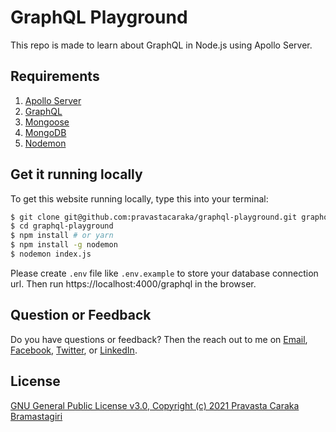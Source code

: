 # GraphQL Playground

This repo is made to learn about GraphQL in Node.js using Apollo Server.

## Requirements

1. [Apollo Server](https://www.apollographql.com/)
2. [GraphQL](https://graphql.org/)
3. [Mongoose](https://mongoosejs.com/)
4. [MongoDB](https://www.mongodb.com/)
5. [Nodemon](https://www.npmjs.com/package/nodemon)

## Get it running locally

To get this website running locally, type this into your terminal:

```bash
$ git clone git@github.com:pravastacaraka/graphql-playground.git graphql-playground
$ cd graphql-playground
$ npm install # or yarn
$ npm install -g nodemon
$ nodemon index.js
```

Please create `.env` file like `.env.example` to store your database connection url. Then run https://localhost:4000/graphql in the browser.

## Question or Feedback

Do you have questions or feedback? Then the reach out to me on [Email](mailto:hello@pravastacaraka.my.id), [Facebook](https://facebook.com/pravastacaraka), [Twitter](https://twitter.com/pravastacaraka), or [LinkedIn](https://www.linkedin.com/in/pravastacaraka).

## License

[GNU General Public License v3.0, Copyright (c) 2021 Pravasta Caraka Bramastagiri](https://github.com/pravastacaraka/graphql-playground/blob/main/LICENSE)
